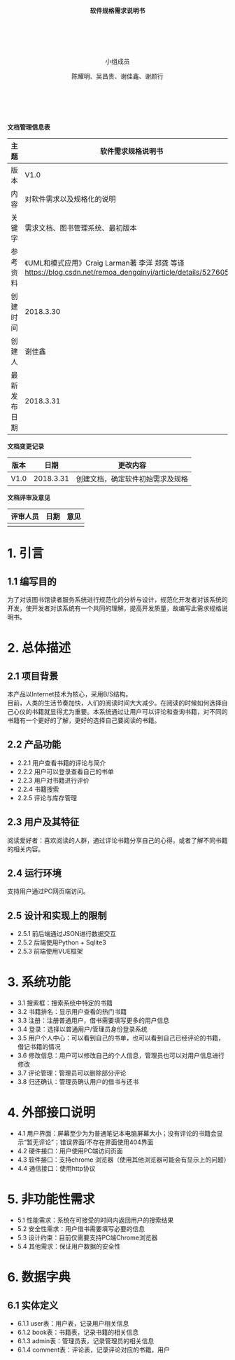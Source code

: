 <br/>
<br/>
<br/>
<br/>
<br/>
<br/>
<br/>
<p align="center"><b>软件规格需求说明书</b></p>
<br/>
<br/>
<br/>
<br/>
<p align="center">小组成员</p>
<p align="center">陈耀明、吴昌贵、谢佳鑫、谢颜行</p>
<br/>
<br/>
<br/>
<br/>

**文档管理信息表**

主题|软件需求规格说明书
-|-
版本|V1.0
内容|对软件需求以及规格化的说明
关键字|需求文档、图书管理系统、最初版本
参考资料|《UML和模式应用》Craig Larman著 李洋 郑龚 等译 https://blog.csdn.net/remoa_dengqinyi/article/details/52760507
创建时间|2018.3.30
创建人|谢佳鑫
最新发布日期|2018.3.31

**文档变更记录**

版本|日期|更改内容
-|-|-
V1.0|2018.3.31|创建文档，确定软件初始需求及规格

**文档评审及意见**

评审人员|日期|意见
-|-|-
 | | 
 
		
# 1. 引言
## 1.1 编写目的
为了对该图书馆读者服务系统进行规范化的分析与设计，规范化开发者对该系统的开发，使开发者对该系统有一个共同的理解，提高开发质量，故编写此需求规格说明书。

# 2. 总体描述
## 2.1 项目背景
本产品以Internet技术为核心，采用B/S结构。  
目前，人类的生活节奏加快，人们的阅读时间大大减少。在阅读的时候如何选择自己心仪的书籍就显得尤为重要。本系统通过让用户可以评论和查询书籍，对不同的书籍有一个更好的了解，更好的选择自己要阅读的书籍。
## 2.2 产品功能
* 2.2.1 用户查看书籍的评论与简介  
* 2.2.2	用户可以登录查看自己的书单  
* 2.2.3	用户对书籍进行评价  
* 2.2.4	书籍搜索  
* 2.2.5	评论与库存管理  
## 2.3 用户及其特征
阅读爱好者：喜欢阅读的人群，通过评论书籍分享自己的心得，或者了解不同书籍的相关内容。
## 2.4 运行环境
支持用户通过PC网页端访问。
## 2.5 设计和实现上的限制
* 2.5.1	前后端通过JSON进行数据交互  
* 2.5.2	后端使用Python + Sqlite3  
* 2.5.3	前端使用VUE框架  

# 3. 系统功能
* 3.1	搜索框：搜索系统中特定的书籍  
* 3.2	书籍排名：显示用户查看的热门书籍  
* 3.3	注册：注册普通用户，借书需要填写更多的用户信息  
* 3.4	登录：选择以普通用户/管理员身份登录系统  
* 3.5	用户个人中心：可以看到自己的书单，也可以看到自己已经评论的书籍，借记书籍的情况  
* 3.6	修改信息：用户可以修改自己的个人信息，管理员也可以对用户信息进行修改  
* 3.7	评论管理：管理员可以删除部分评论  
* 3.8	归还确认：管理员确认用户的借书与还书  

# 4. 外部接口说明
* 4.1	用户界面：屏幕至少为为普通笔记本电脑屏幕大小；没有评论的书籍会显示“暂无评论”；错误界面/不存在界面使用404界面
* 4.2	硬件接口：用户使用PC端访问页面
* 4.3	软件接口：支持chrome 浏览器（使用其他浏览器可能会有显示上的问题）  
* 4.4	通信接口：使用http协议

# 5. 非功能性需求
* 5.1 性能需求：系统在可接受的时间内返回用户的搜索结果
* 5.2 安全性需求：用户借书需要填写必要的信息
* 5.3 设计约束：目前仅需要支持PC端Chrome浏览器
* 5.4 其他需求：保证用户数据的安全性

# 6. 数据字典
## 6.1 实体定义
* 6.1.1	user表：用户表，记录用户相关信息
* 6.1.2	book表：书籍表，记录书籍的相关信息
* 6.1.3	admin表：管理员表，记录管理员的相关信息
* 6.1.4	comment表：评论表，记录评论对应的书籍，用户
